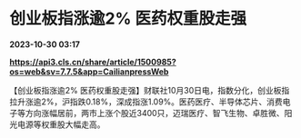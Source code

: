 # 创业板指涨逾2% 医药权重股走强

**2023-10-30 03:17**

**https://api3.cls.cn/share/article/1500985?os=web&sv=7.7.5&app=CailianpressWeb**

【创业板指涨逾2% 医药权重股走强】财联社10月30日电，指数分化，创业板指拉升涨逾2%，沪指跌0.18%，深成指涨1.09%。医药医疗、半导体芯片、消费电子等方向涨幅居前，两市上涨个股近3400只，迈瑞医疗、智飞生物、卓胜微、阳光电源等权重股大幅走高。